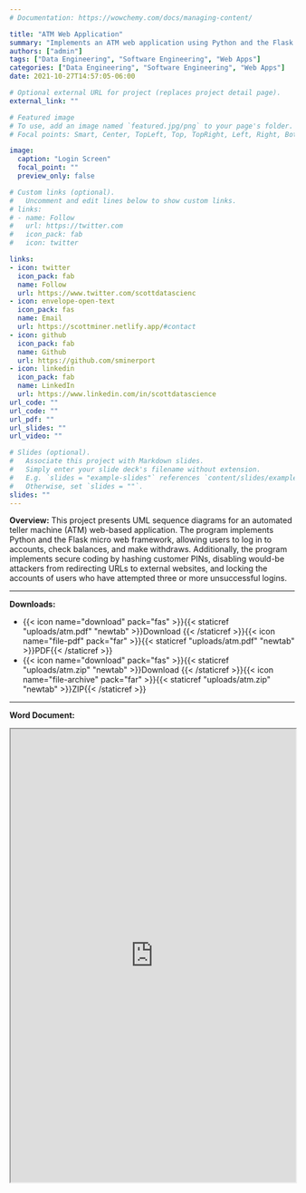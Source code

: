 ```yaml
---
# Documentation: https://wowchemy.com/docs/managing-content/

title: "ATM Web Application"
summary: "Implements an ATM web application using Python and the Flask micro web framework"
authors: ["admin"]
tags: ["Data Engineering", "Software Engineering", "Web Apps"]
categories: ["Data Engineering", "Software Engineering", "Web Apps"]
date: 2021-10-27T14:57:05-06:00

# Optional external URL for project (replaces project detail page).
external_link: ""

# Featured image
# To use, add an image named `featured.jpg/png` to your page's folder.
# Focal points: Smart, Center, TopLeft, Top, TopRight, Left, Right, BottomLeft, Bottom, BottomRight.

image:
  caption: "Login Screen"
  focal_point: ""
  preview_only: false

# Custom links (optional).
#   Uncomment and edit lines below to show custom links.
# links:
# - name: Follow
#   url: https://twitter.com
#   icon_pack: fab
#   icon: twitter

links:
- icon: twitter
  icon_pack: fab
  name: Follow
  url: https://www.twitter.com/scottdatascienc
- icon: envelope-open-text
  icon_pack: fas
  name: Email
  url: https://scottminer.netlify.app/#contact
- icon: github
  icon_pack: fab
  name: Github
  url: https://github.com/sminerport
- icon: linkedin
  icon_pack: fab
  name: LinkedIn
  url: https://www.linkedin.com/in/scottdatascience
url_code: ""
url_code: ""
url_pdf: ""
url_slides: ""
url_video: ""

# Slides (optional).
#   Associate this project with Markdown slides.
#   Simply enter your slide deck's filename without extension.
#   E.g. `slides = "example-slides"` references `content/slides/example-slides.md`.
#   Otherwise, set `slides = ""`.
slides: ""
---
```


**Overview:** This project presents UML sequence diagrams for an automated teller machine (ATM) web-based application. The program implements Python and the Flask micro web framework, allowing users to log in to accounts, check balances, and make withdraws. Additionally, the program implements secure coding by hashing customer PINs, disabling would-be attackers from redirecting URLs to external websites, and locking the accounts of users who have attempted three or more unsuccessful logins.

<hr/>

**Downloads:**

<ul>
	<li>{{< icon name="download" pack="fas" >}}{{< staticref "uploads/atm.pdf" "newtab" >}}Download {{< /staticref >}}{{< icon name="file-pdf" pack="far" >}}{{< staticref "uploads/atm.pdf" "newtab" >}}PDF{{< /staticref >}}</li>
	<li>{{< icon name="download" pack="fas" >}}{{< staticref "uploads/atm.zip" "newtab" >}}Download {{< /staticref >}}{{< icon name="file-archive" pack="far" >}}{{< staticref "uploads/atm.zip" "newtab" >}}ZIP{{< /staticref >}}</li>
</ul>
<hr/>

**Word Document:**

<iframe src="https://onedrive.live.com/embed?cid=5B8EDCFD5CE8D99E&resid=5B8EDCFD5CE8D99E%21246109&authkey=AC1_cQ4vzP18IwU&em=2" width="100%" height="800" frameborder="1" scrolling="yes"></iframe>
